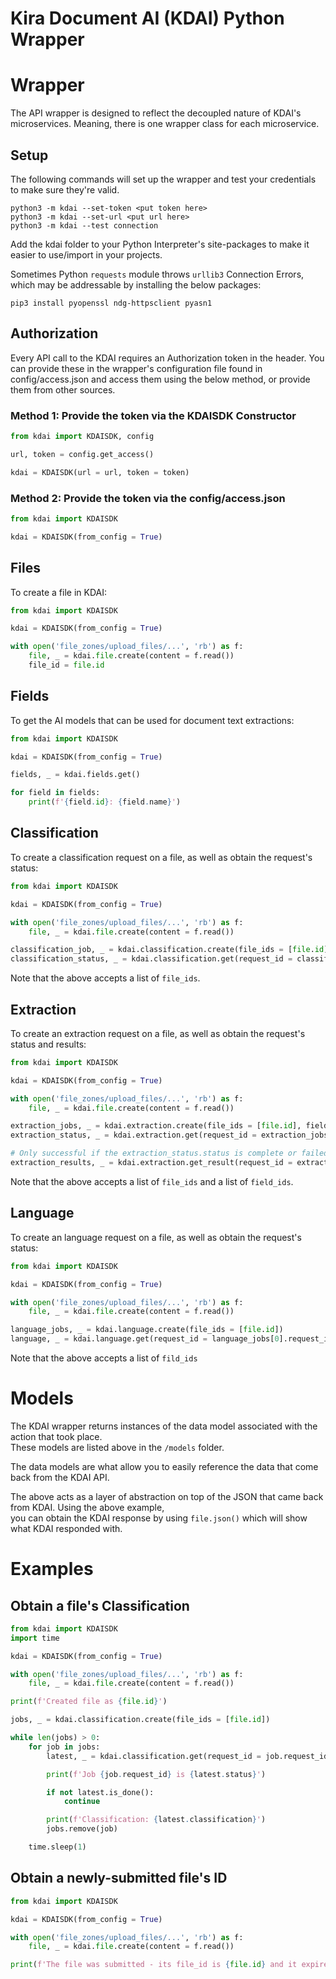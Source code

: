 # Kira Document AI (KDAI) Python Wrapper

# Wrapper

The API wrapper is designed to reflect the decoupled nature of KDAI's microservices. Meaning, there is one wrapper 
class for each microservice.

## Setup

The following commands will set up the wrapper and test your credentials to make sure they're valid.

```terminal
python3 -m kdai --set-token <put token here>
python3 -m kdai --set-url <put url here>
python3 -m kdai --test connection
```

Add the kdai folder to your Python Interpreter's site-packages to make it easier to use/import in your projects.

Sometimes Python ```requests``` module throws ```urllib3``` Connection Errors, which may be addressable by installing
the below packages:

```pip3 install pyopenssl ndg-httpsclient pyasn1```

## Authorization

Every API call to the KDAI requires an Authorization token in the header. You can provide these in the wrapper's
configuration file found in config/access.json and access them using the below method, or provide them from other sources.

### Method 1: Provide the token via the KDAISDK Constructor

```python
from kdai import KDAISDK, config

url, token = config.get_access()

kdai = KDAISDK(url = url, token = token)
```

### Method 2: Provide the token via the config/access.json

```python
from kdai import KDAISDK

kdai = KDAISDK(from_config = True)
```

## Files

To create a file in KDAI:

```python
from kdai import KDAISDK

kdai = KDAISDK(from_config = True)

with open('file_zones/upload_files/...', 'rb') as f:
    file, _ = kdai.file.create(content = f.read())
    file_id = file.id
```

## Fields
To get the AI models that can be used for document text extractions:

```python
from kdai import KDAISDK

kdai = KDAISDK(from_config = True)

fields, _ = kdai.fields.get()

for field in fields:
    print(f'{field.id}: {field.name}')
```

## Classification

To create a classification request on a file, as well as obtain the request's status:

```python
from kdai import KDAISDK

kdai = KDAISDK(from_config = True)

with open('file_zones/upload_files/...', 'rb') as f:
    file, _ = kdai.file.create(content = f.read())

classification_job, _ = kdai.classification.create(file_ids = [file.id])[0]
classification_status, _ = kdai.classification.get(request_id = classification_job.request_id)
```

Note that the above accepts a list of ```file_ids```.

## Extraction

To create an extraction request on a file, as well as obtain the request's status and results:

```python
from kdai import KDAISDK

kdai = KDAISDK(from_config = True)

with open('file_zones/upload_files/...', 'rb') as f:
    file, _ = kdai.file.create(content = f.read())

extraction_jobs, _ = kdai.extraction.create(file_ids = [file.id], field_ids = ['<field_id>', '<field_id>'])
extraction_status, _ = kdai.extraction.get(request_id = extraction_jobs[0].request_id)

# Only successful if the extraction_status.status is complete or failed
extraction_results, _ = kdai.extraction.get_result(request_id = extraction_jobs[0].request_id)
```

Note that the above accepts a list of ```file_ids``` and a list of ```field_ids```.

## Language

To create an language request on a file, as well as obtain the request's status:

```python
from kdai import KDAISDK

kdai = KDAISDK(from_config = True)

with open('file_zones/upload_files/...', 'rb') as f:
    file, _ = kdai.file.create(content = f.read())

language_jobs, _ = kdai.language.create(file_ids = [file.id])
language, _ = kdai.language.get(request_id = language_jobs[0].request_id)
```

Note that the above accepts a list of ```fild_ids```

# Models

The KDAI wrapper returns instances of the data model associated with the action that took place.  
These models are listed above in the ```/models``` folder.

The data models are what allow you to easily reference the data that come back from the KDAI API.

The above acts as a layer of abstraction on top of the JSON that came back from KDAI. Using the above example,  
you can obtain the KDAI response by using ```file.json()``` which will show what KDAI responded with.

# Examples

## Obtain a file's Classification

```python
from kdai import KDAISDK
import time

kdai = KDAISDK(from_config = True)

with open('file_zones/upload_files/...', 'rb') as f:
    file, _ = kdai.file.create(content = f.read())

print(f'Created file as {file.id}')

jobs, _ = kdai.classification.create(file_ids = [file.id])

while len(jobs) > 0:
    for job in jobs:
        latest, _ = kdai.classification.get(request_id = job.request_id)

        print(f'Job {job.request_id} is {latest.status}')

        if not latest.is_done():
            continue

        print(f'Classification: {latest.classification}')
        jobs.remove(job)

    time.sleep(1)
```

## Obtain a newly-submitted file's ID

```python
from kdai import KDAISDK

kdai = KDAISDK(from_config = True)

with open('file_zones/upload_files/...', 'rb') as f:
    file, _ = kdai.file.create(content = f.read())

print(f'The file was submitted - its file_id is {file.id} and it expires on {file.expiration}')
```

